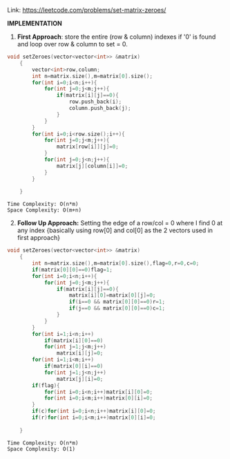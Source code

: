 Link: https://leetcode.com/problems/set-matrix-zeroes/

**IMPLEMENTATION**

1. **First Approach**: store the entire (row & column) indexes if '0' is found and loop over row & column to set = 0. 

```cpp
void setZeroes(vector<vector<int>> &matrix)
    {
        vector<int>row,column;
        int n=matrix.size(),m=matrix[0].size();
        for(int i=0;i<n;i++){
            for(int j=0;j<m;j++){
                if(matrix[i][j]==0){
                    row.push_back(i);
                    column.push_back(j);
                }
            }
        }
        for(int i=0;i<row.size();i++){
            for(int j=0;j<m;j++){
                matrix[row[i]][j]=0;
            }
            for(int j=0;j<n;j++){
                matrix[j][column[i]]=0;
            }
        }
        
    }

```

```text
Time Complexity: O(n*m)
Space Complexity: O(m+n)
```

2. **Follow Up Approach:** Setting the edge of a row/col = 0 where I find 0 at any index {basically using row[0] and col[0] as the 2 vectors used in first approach}

```cpp
void setZeroes(vector<vector<int>> &matrix)
    {
        int n=matrix.size(),m=matrix[0].size(),flag=0,r=0,c=0;
        if(matrix[0][0]==0)flag=1;
        for(int i=0;i<n;i++){
            for(int j=0;j<m;j++){
                if(matrix[i][j]==0){
                    matrix[i][0]=matrix[0][j]=0;
                    if(i==0 && matrix[0][0]==0)r=1;
                    if(j==0 && matrix[0][0]==0)c=1;
                }
            }
        }
        for(int i=1;i<n;i++)
        	if(matrix[i][0]==0)
        	for(int j=1;j<m;j++)
        		matrix[i][j]=0;
        for(int i=1;i<m;i++)
        	if(matrix[0][i]==0)
        	for(int j=1;j<n;j++)
        		matrix[j][i]=0;
        if(flag){
            for(int i=0;i<n;i++)matrix[i][0]=0;
            for(int i=0;i<m;i++)matrix[0][i]=0;
        }
        if(c)for(int i=0;i<n;i++)matrix[i][0]=0;
        if(r)for(int i=0;i<m;i++)matrix[0][i]=0;
        
    }
```

```text
Time Complexity: O(n*m)
Space Complexity: O(1)
```